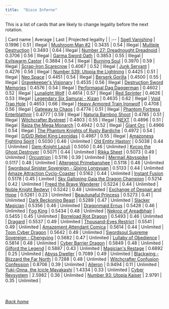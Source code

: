 ```yaml
---
title:  "Disco Inferno"
---
```


This is a list of cards that are likely to change legality before the next rotation.

| Card name | Average | Last | Projected legality |
| :-- |
[Spell Vanishing](https://db.ygoprodeck.com/card/?search=Spell%20Vanishing) | 0.1996 | 0.51 | Illegal |
[Mushroom Man #2](https://db.ygoprodeck.com/card/?search=Mushroom%20Man%20#2) | 0.3435 | 0.54 | Illegal |
[Multiple Destruction](https://db.ygoprodeck.com/card/?search=Multiple%20Destruction) | 0.3493 | 0.64 | Illegal |
[Number 27: Dreadnought Dreadnoid](https://db.ygoprodeck.com/card/?search=Number%2027:%20Dreadnought%20Dreadnoid) | 0.3706 | 0.56 | Illegal |
[Garma Sword Oath](https://db.ygoprodeck.com/card/?search=Garma%20Sword%20Oath) | 0.3853 | 0.55 | Illegal |
[Evilswarm Castor](https://db.ygoprodeck.com/card/?search=Evilswarm%20Castor) | 0.3884 | 0.54 | Illegal |
[Burning Soul](https://db.ygoprodeck.com/card/?search=Burning%20Soul) | 0.3970 | 0.59 | Illegal |
[Scrap-Iron Scarecrow](https://db.ygoprodeck.com/card/?search=Scrap-Iron%20Scarecrow) | 0.4067 | 0.52 | Illegal |
[Junk Servant](https://db.ygoprodeck.com/card/?search=Junk%20Servant) | 0.4276 | 0.56 | Illegal |
[Number S39: Utopia the Lightning](https://db.ygoprodeck.com/card/?search=Number%20S39:%20Utopia%20the%20Lightning) | 0.4425 | 0.51 | Illegal |
[Neo Space](https://db.ygoprodeck.com/card/?search=Neo%20Space) | 0.4451 | 0.54 | Illegal |
[Berserk Gorilla](https://db.ygoprodeck.com/card/?search=Berserk%20Gorilla) | 0.4500 | 0.55 | Illegal |
[Gravekeeper's Visionary](https://db.ygoprodeck.com/card/?search=Gravekeeper's%20Visionary) | 0.4535 | 0.56 | Illegal |
[Destruction Sword Memories](https://db.ygoprodeck.com/card/?search=Destruction%20Sword%20Memories) | 0.4576 | 0.54 | Illegal |
[Performapal Dag Daggerman](https://db.ygoprodeck.com/card/?search=Performapal%20Dag%20Daggerman) | 0.4602 | 0.52 | Illegal |
[Lunalight Wolf](https://db.ygoprodeck.com/card/?search=Lunalight%20Wolf) | 0.4614 | 0.57 | Illegal |
[Red Sprinter](https://db.ygoprodeck.com/card/?search=Red%20Sprinter) | 0.4626 | 0.53 | Illegal |
[Legendary Six Samurai - Kizan](https://db.ygoprodeck.com/card/?search=Legendary%20Six%20Samurai%20-%20Kizan) | 0.4635 | 0.62 | Illegal |
[Void Trap Hole](https://db.ygoprodeck.com/card/?search=Void%20Trap%20Hole) | 0.4653 | 0.66 | Illegal |
[Heavy Armored Train Ironwolf](https://db.ygoprodeck.com/card/?search=Heavy%20Armored%20Train%20Ironwolf) | 0.4708 | 0.56 | Illegal |
[Gateway to Chaos](https://db.ygoprodeck.com/card/?search=Gateway%20to%20Chaos) | 0.4774 | 0.51 | Illegal |
[Phantom Fortress Enterblathnir](https://db.ygoprodeck.com/card/?search=Phantom%20Fortress%20Enterblathnir) | 0.4777 | 0.59 | Illegal |
[Naturia Bamboo Shoot](https://db.ygoprodeck.com/card/?search=Naturia%20Bamboo%20Shoot) | 0.4785 | 0.51 | Illegal |
[Witchcrafter Bystreet](https://db.ygoprodeck.com/card/?search=Witchcrafter%20Bystreet) | 0.4803 | 0.55 | Illegal |
[NEXT](https://db.ygoprodeck.com/card/?search=NEXT) | 0.4896 | 0.51 | Illegal |
[Raiza the Mega Monarch](https://db.ygoprodeck.com/card/?search=Raiza%20the%20Mega%20Monarch) | 0.4942 | 0.52 | Illegal |
[Giant Orc](https://db.ygoprodeck.com/card/?search=Giant%20Orc) | 0.4966 | 0.54 | Illegal |
[The Phantom Knights of Rusty Bardiche](https://db.ygoprodeck.com/card/?search=The%20Phantom%20Knights%20of%20Rusty%20Bardiche) | 0.4972 | 0.54 | Illegal |
[D/D/D Rebel King Leonidas](https://db.ygoprodeck.com/card/?search=D/D/D%20Rebel%20King%20Leonidas) | 0.4987 | 0.55 | Illegal |
[Amazoness Fighting Spirit](https://db.ygoprodeck.com/card/?search=Amazoness%20Fighting%20Spirit) | 0.5030 | 0.46 | Unlimited |
[Old Entity Hastorr](https://db.ygoprodeck.com/card/?search=Old%20Entity%20Hastorr) | 0.5038 | 0.44 | Unlimited |
[Gem-Knight Lazuli](https://db.ygoprodeck.com/card/?search=Gem-Knight%20Lazuli) | 0.5050 | 0.46 | Unlimited |
[Kycoo the Ghost Destroyer](https://db.ygoprodeck.com/card/?search=Kycoo%20the%20Ghost%20Destroyer) | 0.5071 | 0.44 | Unlimited |
[Rikka Sheet](https://db.ygoprodeck.com/card/?search=Rikka%20Sheet) | 0.5073 | 0.49 | Unlimited |
[Orcustrion](https://db.ygoprodeck.com/card/?search=Orcustrion) | 0.5116 | 0.39 | Unlimited |
[Mermail Abysspike](https://db.ygoprodeck.com/card/?search=Mermail%20Abysspike) | 0.5117 | 0.48 | Unlimited |
[Altergeist Primebanshee](https://db.ygoprodeck.com/card/?search=Altergeist%20Primebanshee) | 0.5118 | 0.48 | Unlimited |
[Swordsoul Sinister Sovereign - Qixing Longyuan](https://db.ygoprodeck.com/card/?search=Swordsoul%20Sinister%20Sovereign%20-%20Qixing%20Longyuan) | 0.5133 | 0.44 | Unlimited |
[Amaze Attraction Cyclo-Coaster](https://db.ygoprodeck.com/card/?search=Amaze%20Attraction%20Cyclo-Coaster) | 0.5162 | 0.44 | Unlimited |
[Instant Fusion](https://db.ygoprodeck.com/card/?search=Instant%20Fusion) | 0.5178 | 0.45 | Limited |
[Sky Galloping Gaia the Dragon Champion](https://db.ygoprodeck.com/card/?search=Sky%20Galloping%20Gaia%20the%20Dragon%20Champion) | 0.5214 | 0.42 | Unlimited |
[Freed the Brave Wanderer](https://db.ygoprodeck.com/card/?search=Freed%20the%20Brave%20Wanderer) | 0.5224 | 0.44 | Unlimited |
[Noble Knight Bedwyr](https://db.ygoprodeck.com/card/?search=Noble%20Knight%20Bedwyr) | 0.5242 | 0.48 | Unlimited |
[Exchange of Despair and Hope](https://db.ygoprodeck.com/card/?search=Exchange%20of%20Despair%20and%20Hope) | 0.5261 | 0.23 | Unlimited |
[Beautunaful Princess](https://db.ygoprodeck.com/card/?search=Beautunaful%20Princess) | 0.5273 | 0.41 | Unlimited |
[Dark Beckoning Beast](https://db.ygoprodeck.com/card/?search=Dark%20Beckoning%20Beast) | 0.5289 | 0.47 | Unlimited |
[Slacker Magician](https://db.ygoprodeck.com/card/?search=Slacker%20Magician) | 0.5356 | 0.46 | Unlimited |
[Dragonmaid Ernus](https://db.ygoprodeck.com/card/?search=Dragonmaid%20Ernus) | 0.5428 | 0.46 | Unlimited |
[Fog King](https://db.ygoprodeck.com/card/?search=Fog%20King) | 0.5434 | 0.48 | Unlimited |
[Nekroz of Areadbhair](https://db.ygoprodeck.com/card/?search=Nekroz%20of%20Areadbhair) | 0.5455 | 0.45 | Unlimited |
[Borreload Riot Dragon](https://db.ygoprodeck.com/card/?search=Borreload%20Riot%20Dragon) | 0.5493 | 0.46 | Unlimited |
[Dragard](https://db.ygoprodeck.com/card/?search=Dragard) | 0.5537 | 0.49 | Unlimited |
[Thousand-Eyes Restrict](https://db.ygoprodeck.com/card/?search=Thousand-Eyes%20Restrict) | 0.5541 | 0.49 | Unlimited |
[Amazement Attendant Comica](https://db.ygoprodeck.com/card/?search=Amazement%20Attendant%20Comica) | 0.5614 | 0.44 | Unlimited |
[Toon Cyber Dragon](https://db.ygoprodeck.com/card/?search=Toon%20Cyber%20Dragon) | 0.5642 | 0.49 | Unlimited |
[Swordsoul Supreme Sovereign - Chengying](https://db.ygoprodeck.com/card/?search=Swordsoul%20Supreme%20Sovereign%20-%20Chengying) | 0.5682 | 0.47 | Unlimited |
[Lullaby of Obedience](https://db.ygoprodeck.com/card/?search=Lullaby%20of%20Obedience) | 0.5814 | 0.48 | Unlimited |
[Cyber Barrier Dragon](https://db.ygoprodeck.com/card/?search=Cyber%20Barrier%20Dragon) | 0.5849 | 0.48 | Unlimited |
[Gilford the Legend](https://db.ygoprodeck.com/card/?search=Gilford%20the%20Legend) | 0.5887 | 0.43 | Unlimited |
[Magician's Restage](https://db.ygoprodeck.com/card/?search=Magician's%20Restage) | 0.6892 | 0.25 | Unlimited |
[Abyss Dweller](https://db.ygoprodeck.com/card/?search=Abyss%20Dweller) | 0.7089 | 0.49 | Unlimited |
[Blackwing - Blizzard the Far North](https://db.ygoprodeck.com/card/?search=Blackwing%20-%20Blizzard%20the%20Far%20North) | 0.7288 | 0.48 | Unlimited |
[Witchcrafter Confusion Confession](https://db.ygoprodeck.com/card/?search=Witchcrafter%20Confusion%20Confession) | 0.8706 | 0.39 | Unlimited |
[Aileron](https://db.ygoprodeck.com/card/?search=Aileron) | 0.9494 | 0.11 | Unlimited |
[Yuki-Onna, the Icicle Mayakashi](https://db.ygoprodeck.com/card/?search=Yuki-Onna,%20the%20Icicle%20Mayakashi) | 1.4334 | 0.33 | Unlimited |
[Cyber Revsystem](https://db.ygoprodeck.com/card/?search=Cyber%20Revsystem) | 2.5982 | 0.36 | Unlimited |
[Number 93: Utopia Kaiser](https://db.ygoprodeck.com/card/?search=Number%2093:%20Utopia%20Kaiser) | 2.9791 | 0.35 | Unlimited |

<br>

###### [Back home](index)